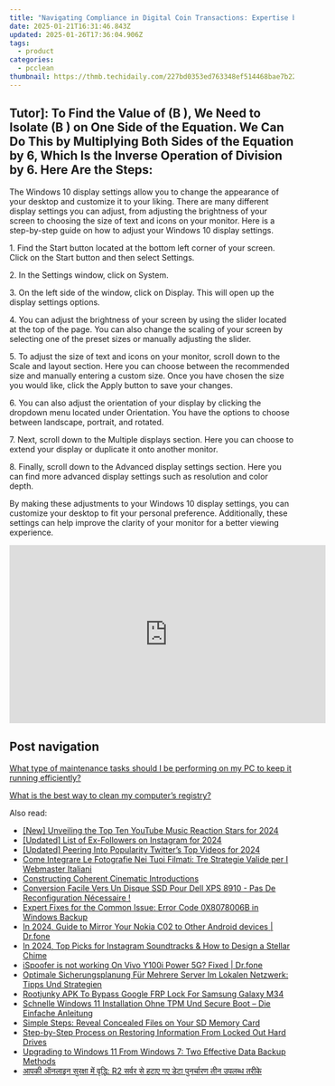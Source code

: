 ```yaml
---
title: "Navigating Compliance in Digital Coin Transactions: Expertise by YL Software"
date: 2025-01-21T16:31:46.843Z
updated: 2025-01-26T17:36:04.906Z
tags:
  - product
categories:
  - pcclean
thumbnail: https://thmb.techidaily.com/227bd0353ed763348ef514468bae7b22e2b22e0109d88910437782328b50ad10.jpg
---
```


## Tutor]: To Find the Value of \(B \), We Need to Isolate \(B \) on One Side of the Equation. We Can Do This by Multiplying Both Sides of the Equation by 6, Which Is the Inverse Operation of Division by 6. Here Are the Steps:

The Windows 10 display settings allow you to change the appearance of your desktop and customize it to your liking. There are many different display settings you can adjust, from adjusting the brightness of your screen to choosing the size of text and icons on your monitor. Here is a step-by-step guide on how to adjust your Windows 10 display settings. 

1\. Find the Start button located at the bottom left corner of your screen. Click on the Start button and then select Settings.

2\. In the Settings window, click on System.

3\. On the left side of the window, click on Display. This will open up the display settings options. 

4\. You can adjust the brightness of your screen by using the slider located at the top of the page. You can also change the scaling of your screen by selecting one of the preset sizes or manually adjusting the slider.

5\. To adjust the size of text and icons on your monitor, scroll down to the Scale and layout section. Here you can choose between the recommended size and manually entering a custom size. Once you have chosen the size you would like, click the Apply button to save your changes.

6\. You can also adjust the orientation of your display by clicking the dropdown menu located under Orientation. You have the options to choose between landscape, portrait, and rotated.

7\. Next, scroll down to the Multiple displays section. Here you can choose to extend your display or duplicate it onto another monitor.

8\. Finally, scroll down to the Advanced display settings section. Here you can find more advanced display settings such as resolution and color depth. 

By making these adjustments to your Windows 10 display settings, you can customize your desktop to fit your personal preference. Additionally, these settings can help improve the clarity of your monitor for a better viewing experience.

<!-- affiliate ads begin -->
<iframe width="560" height="315" src="https://www.youtube.com/embed/3koT_-kvbks?si=sQV7FzPiz6GYITrE" title="YouTube video player" frameborder="0" allow="accelerometer; autoplay; clipboard-write; encrypted-media; gyroscope; picture-in-picture; web-share" referrerpolicy="strict-origin-when-cross-origin" allowfullscreen></iframe>
<!-- affiliate ads end -->

## Post navigation

[What type of maintenance tasks should I be performing on my PC to keep it running efficiently?](https://tools.techidaily.com/pcclean/products/)

[What is the best way to clean my computer’s registry?](https://tools.techidaily.com/pcclean/products/)

<ins class="adsbygoogle"
     style="display:block"
     data-ad-format="autorelaxed"
     data-ad-client="ca-pub-7571918770474297"
     data-ad-slot="1223367746"></ins>

<ins class="adsbygoogle"
     style="display:block"
     data-ad-client="ca-pub-7571918770474297"
     data-ad-slot="8358498916"
     data-ad-format="auto"
     data-full-width-responsive="true"></ins>

<span class="atpl-alsoreadstyle">Also read:</span>
<div><ul>
<li><a href="https://youtube-tips.techidaily.com/nveiling-the-top-ten-youtube-music-reaction-stars-for-2024/"><u>[New] Unveiling the Top Ten YouTube Music Reaction Stars for 2024</u></a></li>
<li><a href="https://instagram-video-recordings.techidaily.com/updated-list-of-ex-followers-on-instagram-for-2024/"><u>[Updated] List of Ex-Followers on Instagram for 2024</u></a></li>
<li><a href="https://twitter-videos.techidaily.com/updated-peering-into-popularity-twitters-top-videos-for-2024/"><u>[Updated] Peering Into Popularity Twitter’s Top Videos for 2024</u></a></li>
<li><a href="https://blog-min.techidaily.com/come-integrare-le-fotografie-nei-tuoi-filmati-tre-strategie-valide-per-i-webmaster-italiani/"><u>Come Integrare Le Fotografie Nei Tuoi Filmati: Tre Strategie Valide per I Webmaster Italiani</u></a></li>
<li><a href="https://extra-hints.techidaily.com/constructing-coherent-cinematic-introductions/"><u>Constructing Coherent Cinematic Introductions</u></a></li>
<li><a href="https://discover-fantastic.techidaily.com/conversion-facile-vers-un-disque-ssd-pour-dell-xps-8910-pas-de-reconfiguration-necessaire/"><u>Conversion Facile Vers Un Disque SSD Pour Dell XPS 8910 - Pas De Reconfiguration Nécessaire !</u></a></li>
<li><a href="https://discover-fantastic.techidaily.com/expert-fixes-for-the-common-issue-error-code-0x8078006b-in-windows-backup/"><u>Expert Fixes for the Common Issue: Error Code 0X8078006B in Windows Backup</u></a></li>
<li><a href="https://screen-mirror.techidaily.com/in-2024-guide-to-mirror-your-nokia-c02-to-other-android-devices-drfone-by-drfone-android/"><u>In 2024, Guide to Mirror Your Nokia C02 to Other Android devices | Dr.fone</u></a></li>
<li><a href="https://some-approaches.techidaily.com/in-2024-top-picks-for-instagram-soundtracks-and-how-to-design-a-stellar-chime/"><u>In 2024, Top Picks for Instagram Soundtracks & How to Design a Stellar Chime</u></a></li>
<li><a href="https://fake-location.techidaily.com/ispoofer-is-not-working-on-vivo-y100i-power-5g-fixed-drfone-by-drfone-virtual-android/"><u>iSpoofer is not working On Vivo Y100i Power 5G? Fixed | Dr.fone</u></a></li>
<li><a href="https://discover-fantastic.techidaily.com/optimale-sicherungsplanung-fur-mehrere-server-im-lokalen-netzwerk-tipps-und-strategien/"><u>Optimale Sicherungsplanung Für Mehrere Server Im Lokalen Netzwerk: Tipps Und Strategien</u></a></li>
<li><a href="https://android-unlock.techidaily.com/rootjunky-apk-to-bypass-google-frp-lock-for-samsung-galaxy-m34-by-drfone-android/"><u>Rootjunky APK To Bypass Google FRP Lock For Samsung Galaxy M34</u></a></li>
<li><a href="https://discover-fantastic.techidaily.com/schnelle-windows-11-installation-ohne-tpm-und-secure-boot-die-einfache-anleitung/"><u>Schnelle Windows 11 Installation Ohne TPM Und Secure Boot – Die Einfache Anleitung</u></a></li>
<li><a href="https://discover-fantastic.techidaily.com/simple-steps-reveal-concealed-files-on-your-sd-memory-card/"><u>Simple Steps: Reveal Concealed Files on Your SD Memory Card</u></a></li>
<li><a href="https://discover-fantastic.techidaily.com/step-by-step-process-on-restoring-information-from-locked-out-hard-drives/"><u>Step-by-Step Process on Restoring Information From Locked Out Hard Drives</u></a></li>
<li><a href="https://discover-fantastic.techidaily.com/upgrading-to-windows-11-from-windows-7-two-effective-data-backup-methods/"><u>Upgrading to Windows 11 From Windows 7: Two Effective Data Backup Methods</u></a></li>
<li><a href="https://discover-fantastic.techidaily.com/aapaka-oinalina-sarakashha-ma-vathathha-r2-saravara-sa-hatae-gae-data-panaracaranae-tana-upalbthha-taraka/"><u>आपकी ऑनलाइन सुरक्षा में वृद्धि: R2 सर्वर से हटाए गए डेटा पुनर्चारण तीन उपलब्ध तरीके</u></a></li>
</ul></div>

